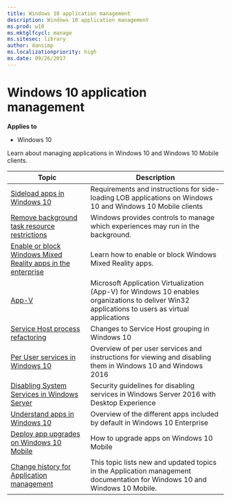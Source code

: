 ```yaml
---
title: Windows 10 application management    
description: Windows 10 application management
ms.prod: w10
ms.mktglfcycl: manage
ms.sitesec: library
author: dansimp
ms.localizationpriority: high
ms.date: 09/26/2017
---
```


# Windows 10 application management

**Applies to**
-   Windows 10

Learn about managing applications in Windows 10 and Windows 10 Mobile clients.


| Topic | Description |
|---|---|
|[Sideload apps in Windows 10](sideload-apps-in-windows-10.md)| Requirements and instructions for side-loading LOB applications on Windows 10 and Windows 10 Mobile clients|
| [Remove background task resource restrictions](enterprise-background-activity-controls.md) | Windows provides controls to manage which experiences may run in the background.  |
| [Enable or block Windows Mixed Reality apps in the enterprise](manage-windows-mixed-reality.md) | Learn how to enable or block Windows Mixed Reality apps. |
|[App-V](app-v/appv-getting-started.md)| Microsoft Application Virtualization (App-V) for Windows 10 enables organizations to deliver Win32 applications to users as virtual applications|
| [Service Host process refactoring](svchost-service-refactoring.md) | Changes to Service Host grouping in Windows 10  |
|[Per User services in Windows 10](per-user-services-in-windows.md)| Overview of per user services and instructions for viewing and disabling them in Windows 10 and Windows 2016|
[Disabling System Services in Windows Server](https://docs.microsoft.com/windows-server/security/windows-services/security-guidelines-for-disabling-system-services-in-windows-server) | Security guidelines for disabling services in Windows Server 2016 with Desktop Experience
|[Understand apps in Windows 10](apps-in-windows-10.md)| Overview of the different apps included by default in Windows 10 Enterprise|
| [Deploy app upgrades on Windows 10 Mobile](deploy-app-upgrades-windows-10-mobile.md) | How to upgrade apps on Windows 10 Mobile  |
[Change history for Application management](change-history-for-application-management.md) | This topic lists new and updated topics in the Application management documentation for Windows 10 and Windows 10 Mobile. 
